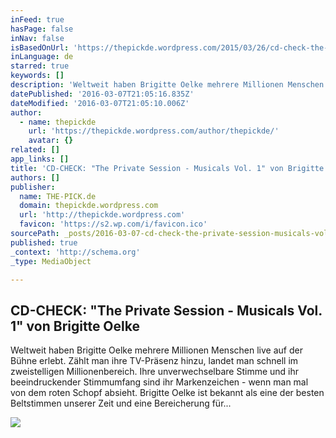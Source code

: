 ```yaml
---
inFeed: true
hasPage: false
inNav: false
isBasedOnUrl: 'https://thepickde.wordpress.com/2015/03/26/cd-check-the-private-session-musicals-vol-1-von-brigitte-oelke/'
inLanguage: de
starred: true
keywords: []
description: 'Weltweit haben Brigitte Oelke mehrere Millionen Menschen live auf der Bühne erlebt. Zählt man ihre TV-Präsenz hinzu, landet man schnell im zweistelligen Millionenbereich. Ihre unverwechselbare Stimme und ihr beeindruckender Stimmumfang sind ihr Markenzeichen - wenn man mal von dem roten Schopf absieht. Brigitte Oelke ist bekannt als eine der besten Beltstimmen unserer Zeit und eine Bereicherung für...'
datePublished: '2016-03-07T21:05:16.835Z'
dateModified: '2016-03-07T21:05:10.006Z'
author:
  - name: thepickde
    url: 'https://thepickde.wordpress.com/author/thepickde/'
    avatar: {}
related: []
app_links: []
title: 'CD-CHECK: "The Private Session - Musicals Vol. 1" von Brigitte Oelke'
authors: []
publisher:
  name: THE-PICK.de
  domain: thepickde.wordpress.com
  url: 'http://thepickde.wordpress.com'
  favicon: 'https://s2.wp.com/i/favicon.ico'
sourcePath: _posts/2016-03-07-cd-check-the-private-session-musicals-vol-1-von-brigit.md
published: true
_context: 'http://schema.org'
_type: MediaObject

---
```

<article style=""><h1>CD-CHECK: "The Private Session - Musicals Vol. 1" von Brigitte Oelke</h1><p>Weltweit haben Brigitte Oelke mehrere Millionen Menschen live auf der Bühne erlebt. Zählt man ihre TV-Präsenz hinzu, landet man schnell im zweistelligen Millionenbereich. Ihre unverwechselbare Stimme und ihr beeindruckender Stimmumfang sind ihr Markenzeichen - wenn man mal von dem roten Schopf absieht. Brigitte Oelke ist bekannt als eine der besten Beltstimmen unserer Zeit und eine Bereicherung für...</p><img src="https://s3-us-west-2.amazonaws.com/the-grid-img/p/0eb90bc0af16d5aa3959f5e20ccb6d1280eac814.jpg" /></article>